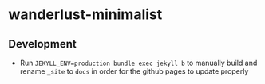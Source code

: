 # wanderlust-minimalist


## Development
- Run `JEKYLL_ENV=production bundle exec jekyll b` to manually build and rename `_site` to `docs` in order for the github pages to update properly